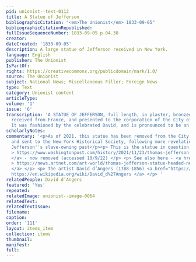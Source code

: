 ```yaml
---
pid: unionist--text-0112
title: A Statue of Jefferson
bibliographicCitation: "<em>The Unionist</em> 1833-09-05"
bibliographicCitationRepublished: 
fullIssueSequenceNumber: 1833-09-05 p.04.38
creator: 
dateCreated: '1833-09-05'
description: A large statue of Jefferson received in New York.
language: English
publisher: The Unionist
IsPartOf: 
rights: https://creativecommons.org/publicdomain/mark/1.0/
source: The Unionist
subject: National News; Miscellaneous Filler; Foreign News
type: Text
category: Unionist content
articleType: 
volume: '1'
issue: '6'
transcription: 'A STATUE OF JEFFERSON, full length, in plaster, bronzed, has been
  received from France, and presented to the corporation of the City of New York.
  It was fashioned by the celebrated David, and is pronounced to be an excellent likeness. '
scholarlyNotes: 
commentary: '<p>As of 2021, this statue has been removed from the City Council chamber,
  and sent to the New-York Historical Society, following more revelations concerning
  Jefferson''s slave-owning past</p><p> This is the statue in question - <a href="https://www.washingtonpost.com/history/2021/11/23/thomas-jefferson-statue-removed-nyc-slaveowner/"
  > https://www.washingtonpost.com/history/2021/11/23/thomas-jefferson-statue-removed-nyc-slaveowner/
  </a> - now removed (accessed 10/9/22) </p> <p> See also here - <a href="https://news.artnet.com/art-world/thomas-jefferson-statue-headed-new-york-historical-society-2035662"
  > https://news.artnet.com/art-world/thomas-jefferson-statue-headed-new-york-historical-society-2035662
  </a> </p> <p> The artist David d’Angers (1788-1856) <a href="https://en.wikipedia.org/wiki/David_d%27Angers">
  https://en.wikipedia.org/wiki/David_d%27Angers </a> </p> '
relatedPeople: David d’Angers
featured: 'Yes'
repeated: 
relatedImage: unionist--image-0064
relatedText: 
relatedTextIssue: 
filename: 
caption: 
order: '111'
layout: items_item
collection: items
thumbnail: 
manifest: 
full: 
---
```

